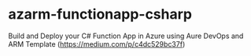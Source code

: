 # azarm-functionapp-csharp
Build and Deploy your C# Function App in Azure using Aure DevOps and ARM Template
(https://medium.com/p/c4dc529bc37f)
